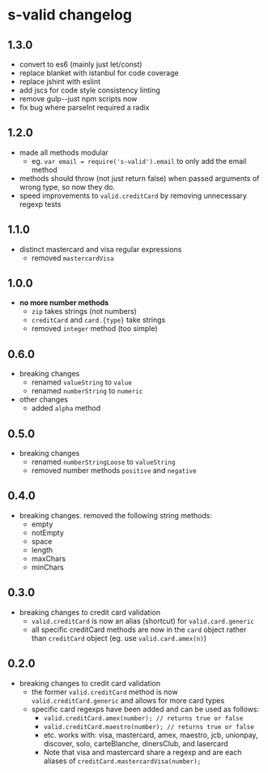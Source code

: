 # s-valid changelog
## 1.3.0
* convert to es6 (mainly just let/const)
* replace blanket with istanbul for code coverage
* replace jshint with eslint
* add jscs for code style consistency linting
* remove gulp--just npm scripts now
* fix bug where parseInt required a radix

## 1.2.0
* made all methods modular
	* eg. `var email = require('s-valid').email` to only add the email method
* methods should throw (not just return false) when passed arguments of wrong type, so now they do.
* speed improvements to `valid.creditCard` by removing unnecessary regexp tests

## 1.1.0
* distinct mastercard and visa regular expressions
	* removed `mastercardVisa`

## 1.0.0
* **no more number methods**
	* `zip` takes strings (not numbers)
	* `creditCard` and `card.{type}` take strings
	* removed `integer` method (too simple)

## 0.6.0
* breaking changes
	* renamed `valueString` to `value`
	* renamed `numberString` to `numeric`
* other changes
	* added `alpha` method

## 0.5.0
* breaking changes
	* renamed `numberStringLoose` to `valueString`
	* removed number methods `positive` and `negative`


## 0.4.0
* breaking changes. removed the following string methods:
	* empty
	* notEmpty
	* space
	* length
	* maxChars
	* minChars

## 0.3.0
* breaking changes to credit card validation
	* `valid.creditCard` is now an alias (shortcut) for `valid.card.generic`
	* all specific creditCard methods are now in the `card` object rather than `creditCard` object (eg. use `valid.card.amex(n)`)

## 0.2.0
* breaking changes to credit card validation
	* the former `valid.creditCard` method is now `valid.creditCard.generic` and allows for more card types
	* specific card regexps have been added and can be used as follows:
		* `valid.creditCard.amex(number); // returns true or false`
		* `valid.creditCard.maestro(number); // returns true or false`
		* etc. works with: visa, mastercard, amex, maestro, jcb, unionpay, discover, solo, carteBlanche, dinersClub, and lasercard
		* Note that visa and mastercard share a regexp and are each aliases of `creditCard.mastercardVisa(number);`
